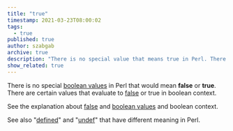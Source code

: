 ```yaml
---
title: "true"
timestamp: 2021-03-23T08:00:02
tags:
  - true
published: true
author: szabgab
archive: true
description: "There is no special value that means true in Perl. There are certain values that evaluate to true in boolean context."
show_related: true
---
```



There is no special [boolean values](/boolean-values-in-perl) in Perl that would mean <b>false</b> or <b>true</b>.
There are certain values that evaluate to [false](/false) or true in boolean context.


See the explanation about [false](/false) and [boolean values](/boolean-values-in-perl) and boolean context.

See also "[defined](/defined)" and "[undef](/undef)" that have different meaning in Perl.

